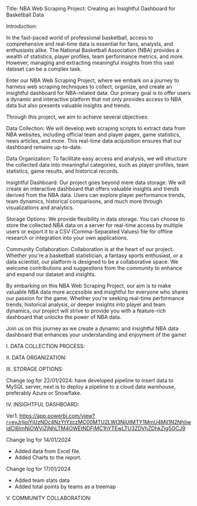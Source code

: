 Title: NBA Web Scraping Project: Creating an Insightful Dashboard for Basketball Data

Introduction:

In the fast-paced world of professional basketball, access to comprehensive and real-time data is essential for fans, analysts, and enthusiasts alike. The National Basketball Association (NBA) provides a wealth of statistics, player profiles, team performance metrics, and more. However, managing and extracting meaningful insights from this vast dataset can be a complex task.

Enter our NBA Web Scraping Project, where we embark on a journey to harness web scraping techniques to collect, organize, and create an insightful dashboard for NBA-related data. Our primary goal is to offer users a dynamic and interactive platform that not only provides access to NBA data but also presents valuable insights and trends.

Through this project, we aim to achieve several objectives:

Data Collection: We will develop web scraping scripts to extract data from NBA websites, including official team and player pages, game statistics, news articles, and more. This real-time data acquisition ensures that our dashboard remains up-to-date.

Data Organization: To facilitate easy access and analysis, we will structure the collected data into meaningful categories, such as player profiles, team statistics, game results, and historical records.

Insightful Dashboard: Our project goes beyond mere data storage. We will create an interactive dashboard that offers valuable insights and trends derived from the NBA data. Users can explore player performance trends, team dynamics, historical comparisons, and much more through visualizations and analytics.

Storage Options: We provide flexibility in data storage. You can choose to store the collected NBA data on a server for real-time access by multiple users or export it to a CSV (Comma-Separated Values) file for offline research or integration into your own applications.

Community Collaboration: Collaboration is at the heart of our project. Whether you're a basketball statistician, a fantasy sports enthusiast, or a data scientist, our platform is designed to be a collaborative space. We welcome contributions and suggestions from the community to enhance and expand our dataset and insights.

By embarking on this NBA Web Scraping Project, our aim is to make valuable NBA data more accessible and insightful for everyone who shares our passion for the game. Whether you're seeking real-time performance trends, historical analysis, or deeper insights into player and team dynamics, our project will strive to provide you with a feature-rich dashboard that unlocks the power of NBA data.

Join us on this journey as we create a dynamic and insightful NBA data dashboard that enhances your understanding and enjoyment of the game!

I. DATA COLLECTION PROCESS:

II. DATA ORGANIZATION:

III. STORAGE OPTIONS: 

Change log for 22/01/2024: have developed pipeline to insert data to MySQL server, next is to deploy a pipeline to a cloud data warehouse, preferably Azure or Snowflake.

IV. INSIGHTFUL DASHBOARD:

Ver1: https://app.powerbi.com/view?r=eyJrIjoiYjUzNDc4NzYtYzczMC00MTU2LWI3NjUtMTY1MmU4MjI1N2NhIiwidCI6ImNiOWViZjNhLTM4OWEtNDFjMC1hYTEwLTU3ZDVhZDhkZjg5OCJ9

Change log for 14/01/2024
- Added data from Excel file.
- Added Charts to the report.

Change log for 17/01/2024
- Added team stats data
- Added total points by teams as a treemap
  
V. COMMUNITY COLLABORATION:
